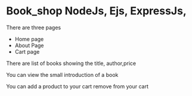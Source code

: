 # Book_shop NodeJs, Ejs, ExpressJs, 
<P>There are three pages  </P>
<ul><li>Home page</li>
<li>About Page</li>
<li>Cart page</li></ul>
<p>There are list of books showing the title, author,price</p>
<p> You can view the small introduction of a book</p>
<P>You can add a product to your cart remove from your cart</P>
